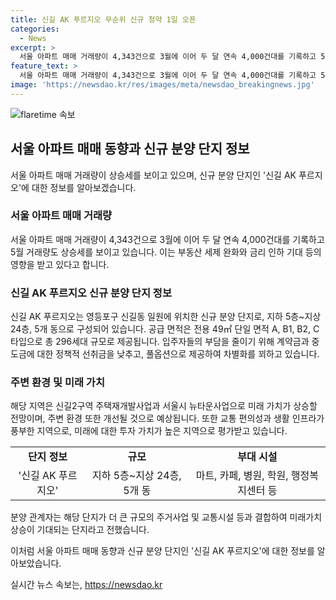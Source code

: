 ```yaml
---
title: 신길 AK 푸르지오 무순위 신규 청약 1일 오픈
categories:
  - News
excerpt: >
  서울 아파트 매매 거래량이 4,343건으로 3월에 이어 두 달 연속 4,000건대를 기록하고 5월 거래량도 상승세를 보이면서 일부 지역에서는 신고가 거래가 이어지고 있다. 신길 AK 푸르지오는 공급된 공동주택이 총 296세대로, 계약 및 중도금 등에 유리한 입주 혜택이 제공되며, 주변 주거환경이 개선되는 재개발사업의 수혜 단지로 평가받고 있다. 또한, 영등포 일대는 뉴타운 사업과 함께 대개조 구상을 통해 미래가치 상승이 기대되는 지역으로 관심을 모을 전망이다.
feature_text: >
  서울 아파트 매매 거래량이 4,343건으로 3월에 이어 두 달 연속 4,000건대를 기록하고 5월 거래량도 상승세를 보이면서 일부 지역에서는 신고가 거래가 이어지고 있다. 신길 AK 푸르지오는 공급된 공동주택이 총 296세대로, 계약 및 중도금 등에 유리한 입주 혜택이 제공되며, 주변 주거환경이 개선되는 재개발사업의 수혜 단지로 평가받고 있다. 또한, 영등포 일대는 뉴타운 사업과 함께 대개조 구상을 통해 미래가치 상승이 기대되는 지역으로 관심을 모을 전망이다.
image: 'https://newsdao.kr/res/images/meta/newsdao_breakingnews.jpg'
---
```


<p><img src="https://newsdao.kr/res/images/meta/newsdao_breakingnews.jpg" alt="flaretime 속보" /></p>

<h2 data-ke-size="size26">서울 아파트 매매 동향과 신규 분양 단지 정보</h2>

<p data-ke-size="size16">서울 아파트 매매 거래량이 상승세를 보이고 있으며, 신규 분양 단지인 '신길 AK 푸르지오'에 대한 정보를 알아보겠습니다.</p>

<h3>서울 아파트 매매 거래량</h3>

<p data-ke-size="size16">서울 아파트 매매 거래량이 4,343건으로 3월에 이어 두 달 연속 4,000건대를 기록하고 5월 거래량도 상승세를 보이고 있습니다. 이는 부동산 세제 완화와 금리 인하 기대 등의 영향을 받고 있다고 합니다.</p>

<h3>신길 AK 푸르지오 신규 분양 단지 정보</h3>

<p data-ke-size="size16">신길 AK 푸르지오는 영등포구 신길동 일원에 위치한 신규 분양 단지로, 지하 5층~지상 24층, 5개 동으로 구성되어 있습니다. 공급 면적은 전용 49㎡ 단일 면적 A, B1, B2, C 타입으로 총 296세대 규모로 제공됩니다. 입주자들의 부담을 줄이기 위해 계약금과 중도금에 대한 정책적 선취금을 낮추고, 풀옵션으로 제공하여 차별화를 꾀하고 있습니다.</p>

<h3>주변 환경 및 미래 가치</h3>

<p data-ke-size="size16">해당 지역은 신길2구역 주택재개발사업과 서울시 뉴타운사업으로 미래 가치가 상승할 전망이며, 주변 환경 또한 개선될 것으로 예상됩니다. 또한 교통 편의성과 생활 인프라가 풍부한 지역으로, 미래에 대한 투자 가치가 높은 지역으로 평가받고 있습니다.</p>

<table>
  <tr>
    <td style="text-align: center; height: 17px;"><b>단지 정보</b></td>
    <td style="text-align: center; height: 17px;"><b>규모</b></td>
    <td style="text-align: center; height: 17px;"><b>부대 시설</b></td>
  </tr>
  <tr>
    <td style="text-align: center; height: 17px;">'신길 AK 푸르지오'</td>
    <td style="text-align: center; height: 17px;">지하 5층~지상 24층, 5개 동</td>
    <td style="text-align: center; height: 17px;">마트, 카페, 병원, 학원, 행정복지센터 등</td>
  </tr>
</table>

<p data-ke-size="size16">분양 관계자는 해당 단지가 더 큰 규모의 주거사업 및 교통시설 등과 결합하여 미래가치 상승이 기대되는 단지라고 전했습니다.</p>

<p data-ke-size="size16">이처럼 서울 아파트 매매 동향과 신규 분양 단지인 '신길 AK 푸르지오'에 대한 정보를 알아보았습니다.</p>
실시간 뉴스 속보는, <a href="https://newsdao.kr" rel="dofollow">https://newsdao.kr</a>


